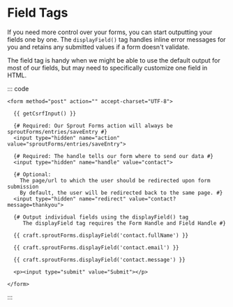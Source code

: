 # Field Tags

If you need more control over your forms, you can start outputting your fields one by one.  The `displayField()` tag handles inline error messages for you and retains any submitted values if a form doesn't validate.

The field tag is handy when we might be able to use the default output for most of our fields, but may need to specifically customize one field in HTML.

::: code

``` craft2 
<form method="post" action="" accept-charset="UTF-8">
  
  {{ getCsrfInput() }}

  {# Required: Our Sprout Forms action will always be sproutForms/entries/saveEntry #}
  <input type="hidden" name="action" value="sproutForms/entries/saveEntry">

  {# Required: The handle tells our form where to send our data #}
  <input type="hidden" name="handle" value="contact">

  {# Optional: 
    The page/url to which the user should be redirected upon form submission
    By default, the user will be redirected back to the same page. #}
  <input type="hidden" name="redirect" value="contact?message=thankyou">
  
  {# Output individual fields using the displayField() tag 
     The displayField tag requires the Form Handle and Field Handle #}

  {{ craft.sproutForms.displayField('contact.fullName') }}
  
  {{ craft.sproutForms.displayField('contact.email') }}

  {{ craft.sproutForms.displayField('contact.message') }}
		   			
  <p><input type="submit" value="Submit"></p>

</form>
```

:::
